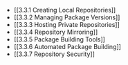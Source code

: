 

- [[3.3.1 Creating Local Repositories]]
- [[3.3.2 Managing Package Versions]]
- [[3.3.3 Hosting Private Repositories]]
- [[3.3.4 Repository Mirroring]]
- [[3.3.5 Package Building Tools]]
- [[3.3.6 Automated Package Building]]
- [[3.3.7 Repository Security]]